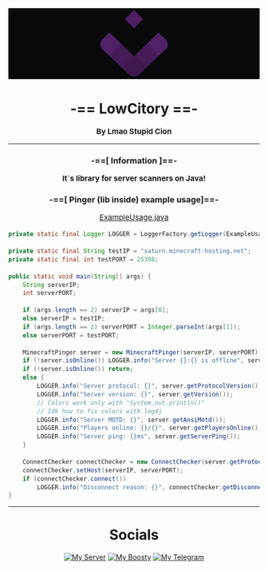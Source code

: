 <img src="https://raw.githubusercontent.com/Delta-Factory/.github/refs/heads/main/profile/img/Project_Void.png" alt="Project~Void background">

<H1 align="center">-== LowCitory ==-</H1>

<p align="center" style="font-size: 15px">
    <b>
   		By Lmao Stupid Cion
    </b>
</p>

---

<H3 align="center">-==[ Information ]==-</H3>

<p align="center" style="font-size: 15px">
    <b>
		It`s library for server scanners on Java!
	</b>
</p>

<H3 align="center">-==[ Pinger (lib inside) example usage]==-</H3>

<p align="center" style="font-size: 15px">
	<a href="src/main/java/low/citory/ExampleUsage.java">ExampleUsage.java</a>
</p>

```java
private static final Logger LOGGER = LoggerFactory.getLogger(ExampleUsage.class);

private static final String testIP = "saturn.minecraft-hosting.net";
private static final int testPORT = 25398;

public static void main(String[] args) {
	String serverIP;
	int serverPORT;

	if (args.length == 2) serverIP = args[0];
	else serverIP = testIP;
	if (args.length == 2) serverPORT = Integer.parseInt(args[1]);
	else serverPORT = testPORT;

	MinecraftPinger server = new MinecraftPinger(serverIP, serverPORT);
	if (!server.isOnline()) LOGGER.info("Server {}:{} is offline", serverIP, serverPORT);
	if (!server.isOnline()) return;
	else {
		LOGGER.info("Server protocol: {}", server.getProtocolVersion());
		LOGGER.info("Server version: {}", server.getVersion());
		// Colors work only with "System.out.println()"
		// Idk how to fix colors with log4j
		LOGGER.info("Server MOTD: {}", server.getAnsiMotd());
		LOGGER.info("Players online: {}/{}", server.getPlayersOnline(), server.getMaxPlayers());
		LOGGER.info("Server ping: {}ms", server.getServerPing());
	}

	ConnectChecker connectChecker = new ConnectChecker(server.getProtocolVersion());
	connectChecker.setHost(serverIP, serverPORT);
	if (connectChecker.connect())
		LOGGER.info("Disconnect reason: {}", connectChecker.getDisconnectReason());
}
```

---
<H1 align="center">Socials</H1>

<p align="center">
  <a href="https://discord.gg/MEBkvJbe4P" target="_blank">
    <img alt="My Server" src="https://img.shields.io/badge/P._Violette-white?style=for-the-badge&logo=discord&logoColor=white&logoSize=64&label=%20&labelColor=5c32a8&color=242323&link=https%3A%2F%2Fdiscord.gg%2FMEBkvJbe4P"></a>
  <a href="https://boosty.to/nionim" target="_blank">
    <img alt="My Boosty" src="https://img.shields.io/badge/DeltaCion-white?style=for-the-badge&logo=boosty&logoColor=white&logoSize=64&label=%20&labelColor=ed7315&color=242323&link=https%3A%2F%2Fboosty.to%2Fnionim"></a>
  <a href="https://t.me/projectviolette" target="_blank">
    <img alt="My Telegram" src="https://img.shields.io/badge/P._Violette-white?style=for-the-badge&logo=telegram&logoColor=white&logoSize=64&label=%20&labelColor=00aeff&color=242323&link=https%3A%2F%2Ft.me%2Fprojectviolette"></a>
</p>
